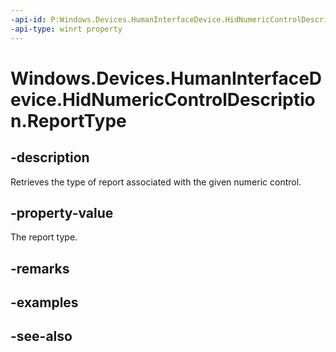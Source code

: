 ```yaml
---
-api-id: P:Windows.Devices.HumanInterfaceDevice.HidNumericControlDescription.ReportType
-api-type: winrt property
---
```


<!-- Property syntax
public Windows.Devices.HumanInterfaceDevice.HidReportType ReportType { get; }
-->

# Windows.Devices.HumanInterfaceDevice.HidNumericControlDescription.ReportType

## -description
Retrieves the type of report associated with the given numeric control.

## -property-value
The report type.

## -remarks

## -examples

## -see-also
